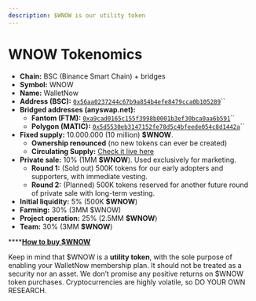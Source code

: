 ```yaml
---
description: $WNOW is our utility token
---
```


# WNOW Tokenomics



* **Chain:** BSC (Binance Smart Chain) + bridges
* **Symbol:** WNOW
* **Name:** WalletNow
* **Address (BSC):** [`0x56aa0237244c67b9a854b4efe8479cca0b105289`](https://bscscan.com/token/0x56aa0237244c67b9a854b4efe8479cca0b105289)``
* **Bridged addresses (anyswap.net):**
  * **Fantom (FTM):** [`0xa9cad0165c155f3998b0001b3ef30bca0aa6b591`](https://ftmscan.com/token/0xa9cad0165c155f3998b0001b3ef30bca0aa6b591)``
  * **Polygon (MATIC):** [`0x5d5530eb3147152fe78d5c4bfeede054c8d1442a`](https://polygonscan.com/token/0x5d5530eb3147152fe78d5c4bfeede054c8d1442a)``
* **Fixed supply:** 10.000.000 (10 million) **$WNOW**.
  * **Ownership renounced** (no new tokens can ever be created)
  * **Circulating Supply:** [Check it live here](https://api.walletnow.net/WNOW/circulating\_supply)
* **Private sale:** 10% (1MM **$WNOW**). Used exclusively for marketing.
  * **Round 1:** (Sold out) 500K tokens for our early adopters and supporters, with immediate vesting.
  * **Round 2:** (Planned) 500K tokens reserved for another future round of private sale with long-term vesting.
* **Initial liquidity:** 5% (500K **$WNOW**)
* **Farming:** 30% (3MM $WNOW)
* **Project operation:** 25% (2.5MM **$WNOW**)
* **Team:** 30% (3MM **$WNOW**)

****[**How to buy $WNOW**](https://walletnow.medium.com/how-to-buy-wnow-cb562f30a396)

Keep in mind that $WNOW is a **utility token**, with the sole purpose of enabling your WalletNow membership plan. It should not be treated as a security nor an asset. We don’t promise any positive returns on $WNOW token purchases. Cryptocurrencies are highly volatile, so DO YOUR OWN RESEARCH.
